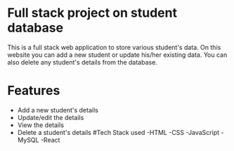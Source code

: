 # Full stack project on student database
This is a full stack web application to store various student's data. On this website you can add a new student or update his/her existing data. You can also delete any student's details from the database.
# Features
- Add a new student's details
- Update/edit the details
- View the details 
- Delete a student's details
#Tech Stack used
-HTML
-CSS
-JavaScript
-MySQL
-React
